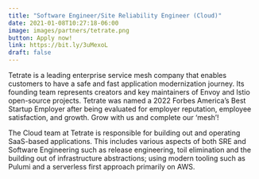 ```yaml
---
title: "Software Engineer/Site Reliability Engineer (Cloud)"
date: 2021-01-08T10:27:18-06:00
image: images/partners/tetrate.png
button: Apply now!
link: https://bit.ly/3uMexoL
draft: false
---
```


Tetrate is a leading enterprise service mesh company that enables customers to have a safe and fast application modernization journey. Its founding team represents creators and key maintainers of Envoy and Istio open-source projects. Tetrate was named a 2022 Forbes America’s Best Startup Employer after being evaluated for employer reputation, employee satisfaction, and growth. Grow with us and complete our ‘mesh’!

The Cloud team at Tetrate is responsible for building out and operating SaaS-based applications. This includes various aspects of both SRE and Software Engineering such as release engineering, toil elimination and the building out of infrastructure abstractions; using modern tooling such as Pulumi and a serverless first approach primarily on AWS.